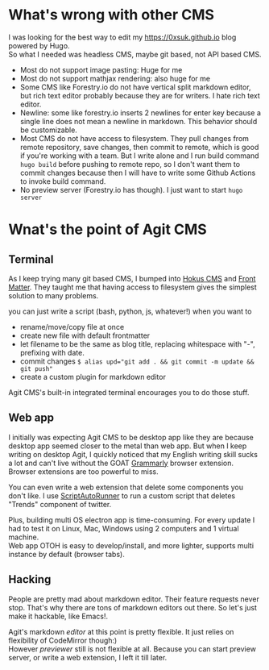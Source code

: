 # What's wrong with other CMS
I was looking for the best way to edit my https://0xsuk.github.io blog powered by Hugo.  
So what I needed was headless CMS, maybe git based, not API based CMS.
- Most do not support image pasting: Huge for me
- Most do not support mathjax rendering: also huge for me
- Some CMS like Forestry.io do not have vertical split markdown editor, but rich text editor probably because they are for writers. I hate rich text editor.
- Newline: some like forestry.io inserts 2 newlines for enter key because a single line does not mean a newline in markdown. This behavior should be customizable.
- Most CMS do not have access to filesystem. They pull changes from remote repository, save changes, then commit to remote, which is good if you're working with a team. 
But I write alone and I run build command `hugo build` before pushing to remote repo, so I don't want them to commit changes because then I will have to write some Github Actions to invoke build command.  
- No preview server (Forestry.io has though). I just want to start `hugo server`


# Wnat's the point of Agit CMS
## Terminal
As I keep trying many git based CMS, I bumped into [Hokus CMS](https://github.com/julianoappelklein/hokus) and [Front Matter](https://github.com/estruyf/vscode-front-matter).
They taught me that having access to filesystem gives the simplest solution to many problems.

you can just write a script (bash, python, js, whatever!) when you want to
- rename/move/copy file at once
- create new file with default frontmatter
- let filename to be the same as blog title, replacing whitespace with "-", prefixing with date.
- commit changes `$ alias upd="git add . && git commit -m update && git push"`
- create a custom plugin for markdown editor

Agit CMS's built-in integrated terminal encourages you to do those stuff.

## Web app
I initially was expecting Agit CMS to be desktop app like they are because desktop app seemed closer to the metal than web app. But when I keep writing on desktop Agit, I quickly noticed that my English writing skill sucks a lot
 and can't live without the GOAT [Grammarly](https://chrome.google.com/webstore/detail/grammarly-grammar-checker/kbfnbcaeplbcioakkpcpgfkobkghlhen) browser extension. Browser extensions are too powerful to miss.
 
You can even write a web extension that delete some components you don't like. I use [ScriptAutoRunner](https://chrome.google.com/webstore/detail/scriptautorunner/gpgjofmpmjjopcogjgdldidobhmjmdbm?hl=en) to run a custom script that deletes "Trends" component of twitter.  
 
Plus, building multi OS electron app is time-consuming. For every update I had to test it on Linux, Mac, Windows using 2 computers and 1 virtual machine.  
Web app OTOH is easy to develop/install, and more lighter, supports multi instance by default (browser tabs).

## Hacking
People are pretty mad about markdown editor. Their feature requests never stop. That's why there are tons of markdown editors out there.
So let's just make it hackable, like Emacs!.  

Agit's markdown *editor* at this point is pretty flexible. It just relies on flexibility of CodeMirror though:)  
However *previewer* still is not flexible at all. Because you can start preview server, or write a web extension, I left it till later.

